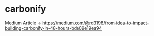 # carbonify

Medium Article -> https://medium.com/@rd3198/from-idea-to-impact-building-carbonify-in-48-hours-bde09e19ea94
